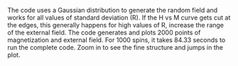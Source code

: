 The code uses a Gaussian distribution to generate the random field and works for all values of standard deviation (R).
If the H vs M curve gets cut at the edges, this generally happens for high values of R, increase the range of the external field.
The code generates and plots 2000 points of magnetization and external field.
For 1000 spins, it takes 84.33 seconds to run the complete code.
Zoom in to see the fine structure and jumps in the plot.
